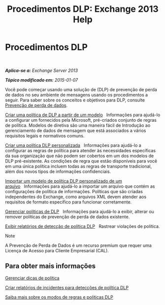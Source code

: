 ﻿---
title: 'Procedimentos DLP: Exchange 2013 Help'
TOCTitle: Procedimentos DLP
ms:assetid: e2f575aa-552e-4dcc-8d7b-1ffd697d67df
ms:mtpsurl: https://technet.microsoft.com/pt-br/library/JJ657736(v=EXCHG.150)
ms:contentKeyID: 50486839
ms.date: 05/22/2018
mtps_version: v=EXCHG.150
ms.translationtype: MT
---

# Procedimentos DLP

 

_**Aplica-se a:** Exchange Server 2013_

_**Tópico modificado em:** 2015-01-07_

Você pode começar usando uma solução de (DLP) de prevenção de perda de dados no seu ambiente de mensagens usando os procedimentos a seguir. Para saber sobre os conceitos e objetivos para DLP, consulte [Prevenção de perda de dados](https://docs.microsoft.com/pt-br/exchange/security-and-compliance/data-loss-prevention/data-loss-prevention).

[Criar uma política de DLP a partir de um modelo](https://docs.microsoft.com/pt-br/exchange/security-and-compliance/data-loss-prevention/create-dlp-policy-from-template)   Informações para ajudá-lo a configurar um fornecidos pela Microsoft, pré-criados conjunto de regras de política. Modelos de diretiva são uma maneira fácil de Introdução ao gerenciamento de dados de mensagem que está associados a vários requisitos legais e normativos comuns.

[Criar uma política DLP personalizada](https://docs.microsoft.com/pt-br/exchange/security-and-compliance/data-loss-prevention/create-custom-dlp-policy)   Informações para ajudá-lo a configurar as regras de política para atender às necessidades específicas da sua organização que não podem ser cobertos em um dos modelos de DLP pré-existente. As condições de regra que estão disponíveis para você em uma única política incluem todas as regras de transporte tradicional, além dos novos tipos de informações confidenciais.

[Importar um modelo de política DLP personalizado de um arquivo](import-a-custom-dlp-policy-template-from-a-file-exchange-2013-help.md)   Informações para ajudá-lo a importar um arquivo que contém as configurações de política de informações. Políticas que são criadas independentes do Exchange, como arquivos XML devem atender aos requisitos de formato específico para funcionar corretamente.

[Gerenciar políticas de DLP](manage-dlp-policies-exchange-2013-help.md)   Informações para ajudá-lo a exibir, alterar ou remover políticas de prevenção de perda de dados existente.

[Exibir relatórios de detecção de política DLP](view-dlp-policy-detection-reports-exchange-2013-help.md)   Rastrear violações de política.


> [!NOTE]
> A Prevenção de Perda de Dados é um recurso premium que requer uma Licença de Acesso para Cliente Empresarial (CAL).



## Para obter mais informações

[Gerenciar dicas de política](https://docs.microsoft.com/pt-br/exchange/security-and-compliance/data-loss-prevention/manage-policy-tips)

[Criar relatórios de incidentes para detecções de política DLP](create-incident-reports-for-dlp-policy-detections-exchange-2013-help.md)

[Saiba mais sobre os modos de regras e políticas DLP](https://technet.microsoft.com/pt-br/library/jj156481\(v=exchg.150\))

